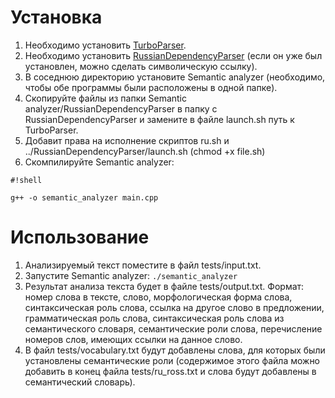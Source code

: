 # Установка #

1. Необходимо установить [TurboParser](http://www.ark.cs.cmu.edu/TurboParser/).
2. Необходимо установить [RussianDependencyParser](https://github.com/maslenni/RussianDependencyParser) (если он уже был установлен, можно сделать символическую ссылку).
3. В соседнюю директорию установите Semantic analyzer (необходимо, чтобы обе программы были расположены в одной папке).
4. Скопируйте файлы из папки Semantic analyzer/RussianDependencyParser в папку с RussianDependencyParser и замените в файле launch.sh путь к TurboParser.
5. Добавит права на исполнение скриптов ru.sh и ../RussianDependencyParser/launch.sh (chmod +x file.sh)
6. Скомпилируйте Semantic analyzer:

```
#!shell

g++ -o semantic_analyzer main.cpp
```

# Использование #

1. Анализируемый текст поместите в файл tests/input.txt.
2. Запустите Semantic analyzer: `./semantic_analyzer`
3. Результат анализа текста будет в файле tests/output.txt. Формат: номер слова в тексте, слово, морфологическая форма слова, синтаксическая роль слова, ссылка на другое слово в предложении, грамматическая роль слова, синтаксическая роль слова из семантического словаря, семантические роли слова, перечисление номеров слов, имеющих ссылки на данное слово.
4. В файл tests/vocabulary.txt будут добавлены слова, для которых были установлены семантические роли (содержимое этого файла можно добавить в конец файла tests/ru_ross.txt и слова будут добавлены в семантический словарь).
